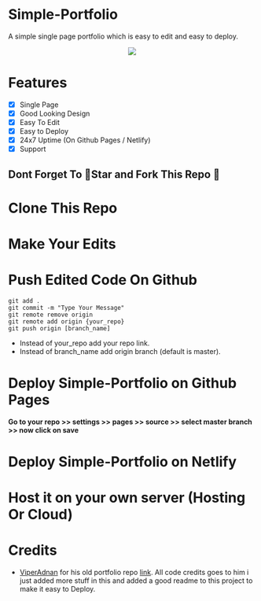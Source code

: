 # Simple-Portfolio

A simple single page portfolio which is easy to edit and easy to deploy.

<p align="center"><img src="./kt.gif" /></p>

# Features

-   [x] Single Page
-   [x] Good Looking Design
-   [x] Easy To Edit
-   [x] Easy to Deploy
-   [x] 24x7 Uptime (On Github Pages / Netlify)
-   [x] Support

## Dont Forget To 🌟Star and Fork This Repo 💙

# Clone This Repo

# Make Your Edits

# Push Edited Code On Github

```
git add .
git commit -m "Type Your Message"
git remote remove origin
git remote add origin {your_repo}
git push origin [branch_name]
```

-   Instead of your_repo add your repo link.
-   Instead of branch_name add origin branch (default is master).

# Deploy Simple-Portfolio on Github Pages

**Go to your repo >> settings >> pages >> source >> select master branch >> now click on save**

# Deploy Simple-Portfolio on Netlify

# Host it on your own server (Hosting Or Cloud)

# Credits

-   [ViperAdnan](https://github.com/viperadnan-git) for his old portfolio repo [link](https://github.com/viperadnan-git/viperadnan-git.github.io/releases/tag/v1.0.0). All code credits goes to him i just added more stuff in this and added a good readme to this project to make it easy to Deploy.
